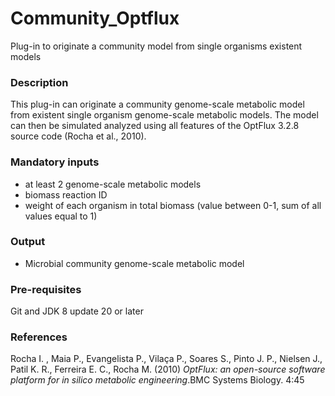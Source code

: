 # Community_Optflux
Plug-in to originate a community model from single organisms existent models

### Description
This plug-in can originate a community genome-scale metabolic model from existent single organism genome-scale metabolic models. 
The model can then be simulated analyzed using all features of the OptFlux 3.2.8 source code (Rocha et al., 2010).

### Mandatory inputs
- at least 2 genome-scale metabolic models
- biomass reaction ID
- weight of each organism in total biomass (value between 0-1, sum of all values equal to 1)

### Output
- Microbial community genome-scale metabolic model

### Pre-requisites
Git and JDK 8 update 20 or later

### References
Rocha I. , Maia P., Evangelista P., Vilaça P., Soares S., Pinto J. P., Nielsen J., Patil K. R., Ferreira E. C., Rocha M. (2010) *OptFlux: an open-source software platform for in silico metabolic engineering*.BMC Systems Biology. 4:45
